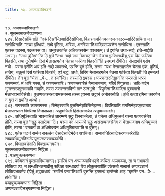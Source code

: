 ```yaml
---
title: १३. अप्पमञ्‍ञाविभङ्गो

---
```

१३. अप्पमञ्‍ञाविभङ्गो  
१. सुत्तन्तभाजनीयवण्णना  
६४२. दिसादेसोधिनाति ‘‘एकं दिस’’न्तिआदिदिसोधिना, विहारगामनिगमनगरजनपदरज्‍जादिदेसोधिना च। सत्तोधिनाति ‘‘सब्बा इत्थियो, सब्बे पुरिसा, अरिया, अनरिया’’तिआदिवसप्पवत्तेन सत्तोधिना। एतस्साति एतस्स पदस्स, पदत्थस्स वा। अनुवत्तकन्ति अधिकारवसेन पवत्तकम्। तं द्वयन्ति तथा-सद्दो, इति-सद्दोति उभयम्। ‘‘तथा दुतिय’’न्ति हि वुत्ते ‘‘तथा-सद्दो यथा मेत्तासहगतेन चेतसा पुरत्थिमादीसु एकं दिसं फरित्वा विहरति, तथा दुतियम्पि दिसं मेत्तासहगतेन चेतसा फरित्वा विहरती’’ति इममत्थं दीपेति। सेसद्वयेपि एसेव नयो। यस्मा इतीति अयं इति-सद्दो पकारत्थे, एवन्ति वुत्तं होति, तस्मा ‘‘यथा मेत्तासहगतेन चेतसा एकं, दुतियं, ततियं, चतुत्थं दिसं फरित्वा विहरति, एवं उद्धं, अधो, तिरियं मेत्तासहगतेन चेतसा फरित्वा विहरती’’ति इममत्थं दीपेति। तेन वुत्तं ‘‘मेत्ता…पे॰… तं द्वय’’न्ति। तस्साति द्वयस्स। फरणन्तरादिट्ठानन्ति फरणतो अञ्‍ञं फरणन्तरं, तं आदि यस्स, तं फरणन्तरादि। फरणन्तरञ्हेतं मेत्ताभावनाय, यदिदं विपुलता। आदि-सद्देन भुम्मन्तरपगुणभावादि गय्हति, तस्स फरणन्तरादिनो ठानं ठानभूतो ‘‘विपुलेना’’तिआदिना वुच्‍चमानो मेत्ताभावनाविसेसो। वुत्तप्पकारमत्तपरामसनस्स तस्स द्वयस्स अट्ठानं अनोकासोति। इति कत्वा इमिना कारणेन न वुत्तं तं द्वयन्ति अत्थो।  
६४३. रागस्साति कामरागस्स। सिनेहस्साति पुत्तसिनेहादिसिनेहस्स। विपत्तियाति रागसिनेहसङ्खाताय मेत्ताभावनाय विपत्तिया विनासस्स। अनुप्पत्तितो हिरोत्तप्पबलेन अनुप्पज्‍जनतो।  
६४५. अधिमुञ्‍चित्वाति भावनाचित्तं आरम्मणे सुट्ठु विस्सज्‍जेत्वा, तं पनेत्थ अधिमुच्‍चनं यस्मा फरणवसेनेव होति, तस्मा वुत्तं ‘‘सुट्ठु पसारेत्वा’’ति। यस्मा पन आरम्मणे सुट्ठु असंसप्पनवसेनेव तं मेत्ताभावनाय अधिमुच्‍चनं होति, तस्मा ‘‘बलवता वा अधिमोक्खेन अधिमुच्‍चित्वा’’ति च वुत्तम्।  
६४८. एतेसं पदानं सब्बेन सकलेन दिसादेसादिभेदेन अवधिना। सब्बावधिदिसादिफरणाकारेहीति सब्बावधिभूतदिसादेसपुग्गलफरणप्पकारेहि।  
६५०. विघातवसेनाति विक्खम्भनवसेन।  
सुत्तन्तभाजनीयवण्णना निट्ठिता।  
३. पञ्हपुच्छकवण्णना  
६९९. कथितानं कुसलादिधम्मानम्। इमस्मिं पन अप्पमञ्‍ञाविभङ्गे कथिता अप्पमञ्‍ञा, ता च सभावतो लोकिया एव, न खन्धविभङ्गादीसु कथिता खन्धादयो विय लोकुत्तरापीति एकंसतो सब्बासं अप्पमञ्‍ञानं लोकियभावमेव दीपेतुं अट्ठकथायं ‘‘इमस्मिं पना’’तिआदि वुत्तन्ति इममत्थं दस्सेन्तो आह ‘‘इमस्मिं पन…पे॰… होती’’ति।  
पञ्हपुच्छकवण्णना निट्ठिता।  
अप्पमञ्‍ञाविभङ्गवण्णना निट्ठिता।  
